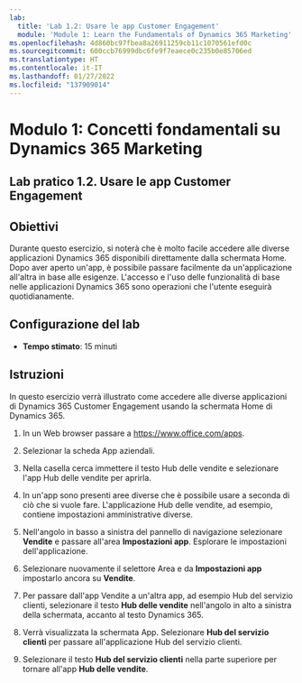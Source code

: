 ```yaml
---
lab:
  title: 'Lab 1.2: Usare le app Customer Engagement'
  module: 'Module 1: Learn the Fundamentals of Dynamics 365 Marketing'
ms.openlocfilehash: 4d860bc97fbea8a26911259cb11c1070561efd0c
ms.sourcegitcommit: 600ccb76999dbc6fe9f7eaece0c235b0e85706ed
ms.translationtype: HT
ms.contentlocale: it-IT
ms.lasthandoff: 01/27/2022
ms.locfileid: "137909014"
---
```

<a name="module-1-learn-the-fundamentals-of-dynamics-365-marketing"></a>Modulo 1: Concetti fondamentali su Dynamics 365 Marketing
========================

## <a name="practice-lab-12---work-with-customer-engagement-apps"></a>Lab pratico 1.2. Usare le app Customer Engagement 

## <a name="objectives"></a>Obiettivi

Durante questo esercizio, si noterà che è molto facile accedere alle diverse applicazioni Dynamics 365 disponibili direttamente dalla schermata Home. Dopo aver aperto un'app, è possibile passare facilmente da un'applicazione all'altra in base alle esigenze. L'accesso e l'uso delle funzionalità di base nelle applicazioni Dynamics 365 sono operazioni che l'utente eseguirà quotidianamente.


## <a name="lab-setup"></a>Configurazione del lab

  - **Tempo stimato**: 15 minuti

## <a name="instructions"></a>Istruzioni

In questo esercizio verrà illustrato come accedere alle diverse applicazioni di Dynamics 365 Customer Engagement usando la schermata Home di Dynamics 365. 

1.  In un Web browser passare a https://www.office.com/apps. 

2.  Selezionar la scheda App aziendali.  

3.  Nella casella cerca immettere il testo Hub delle vendite e selezionare l'app Hub delle vendite per aprirla.  

4. In un'app sono presenti aree diverse che è possibile usare a seconda di ciò che si vuole fare. L'applicazione Hub delle vendite, ad esempio, contiene impostazioni amministrative diverse. 

5. Nell'angolo in basso a sinistra del pannello di navigazione selezionare **Vendite** e passare all'area **Impostazioni app**. Esplorare le impostazioni dell'applicazione.

6. Selezionare nuovamente il selettore Area e da **Impostazioni app** impostarlo ancora su **Vendite**.

7. Per passare dall'app Vendite a un'altra app, ad esempio Hub del servizio clienti, selezionare il testo **Hub delle vendite** nell'angolo in alto a sinistra della schermata, accanto al testo Dynamics 365. 

8. Verrà visualizzata la schermata App. Selezionare **Hub del servizio clienti** per passare all'applicazione Hub del servizio clienti. 

9. Selezionare il testo **Hub del servizio clienti** nella parte superiore per tornare all'app **Hub delle vendite**. 
